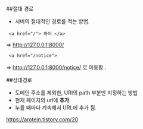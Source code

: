 

##절대 경로
- 서버의 절대적인 경로를 적는 방법. 

```
 <a href="/"> 하이 </a>
```

=> http://127.0.0.1:8000/

```
 <a href="/notice">
```

=> http://127.0.0.1:8000/notice/ 로 이동함 .  


##상대경로 
- 도메인 주소를 제외한, URI의 path 부분만 지정하는 방법
- 현재 페이지의 url에 **추가**
- 누를 때마다 계속해서 URL에 추가 됨.



https://arotein.tistory.com/20
